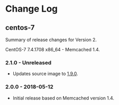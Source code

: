 # Change Log

## centos-7

Summary of release changes for Version 2.

CentOS-7 7.4.1708 x86_64 - Memcached 1.4.

### 2.1.0 - Unreleased

- Updates source image to [1.9.0](https://github.com/jdeathe/centos-ssh/releases/tag/1.9.0).

### 2.0.0 - 2018-05-12

- Initial release based on Memcached version 1.4.
